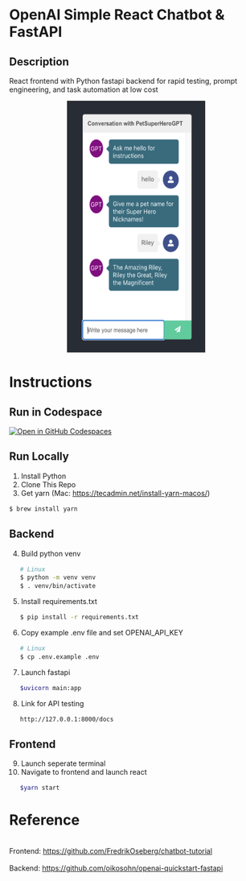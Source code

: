 # OpenAI Simple React Chatbot & FastAPI
## Description
React frontend with Python fastapi backend for rapid testing, prompt engineering, and task automation at low cost
<p align="center"> 
   <img src="https://github.com/whoynes/openai-reactchatbot-fastapi/blob/main/misc/readmepic.png" width="275" height="500"> 
</p>

# Instructions
## Run in Codespace
[![Open in GitHub Codespaces](https://img.shields.io/static/v1?style=for-the-badge&label=GitHub+Codespaces&message=Open&color=lightgrey&logo=github)](https://codespaces.new/whoynes/openai-reactchatbot-fastapi)
## Run Locally
1. Install Python
2. Clone This Repo
3. Get yarn (Mac: https://tecadmin.net/install-yarn-macos/)
```bash
$ brew install yarn 
```
## Backend
4. Build python venv
```bash
   # Linux
   $ python -m venv venv
   $ . venv/bin/activate
```
5. Install requirements.txt
```bash
   $ pip install -r requirements.txt
```
6. Copy example .env file and set OPENAI_API_KEY
```bash
   # Linux
   $ cp .env.example .env
```
7. Launch fastapi
```bash
   $uvicorn main:app
```
8. Link for API testing
```bash
   http://127.0.0.1:8000/docs 
```
## Frontend
9. Launch seperate terminal
7. Navigate to frontend and launch react
```bash
   $yarn start
```
# Reference
<br> Frontend: https://github.com/FredrikOseberg/chatbot-tutorial </br>
<br> Backend: https://github.com/oikosohn/openai-quickstart-fastapi </br>




